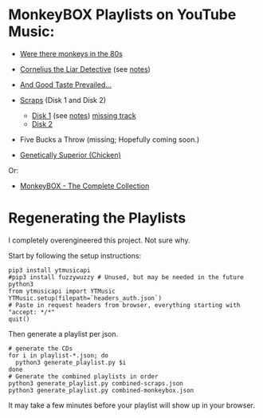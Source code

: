 # MonkeyBOX Playlists on YouTube Music:

* [Were there monkeys in the 80s](https://music.youtube.com/playlist?list=PL5O3j7EHU9drsNR_MQXBQYcGjOmykxQKE)
* [Cornelius the Liar Detective](https://music.youtube.com/playlist?list=PL5O3j7EHU9doVZBlkgxUDX224yDy15J53) (see [notes](playlist-cornelius.notes.md))
* [And Good Taste Prevailed...](https://music.youtube.com/playlist?list=PL5O3j7EHU9dos_K9hnsbccAFxir0Mto4f)

* [Scraps](https://music.youtube.com/playlist?list=PL5O3j7EHU9drX2Z3lkCyF13uWuYx5me-q) (Disk 1 and Disk 2)
  * [Disk 1](https://music.youtube.com/playlist?list=PL5O3j7EHU9dpp6U8RWpaBTt9dE80cFWDy) (see [notes](playlist-scraps.notes.md)) [missing track](https://soundcloud.com/pfunkfunk/theme-to-monkeybox)
  * [Disk 2](https://music.youtube.com/playlist?list=PL5O3j7EHU9dpgflMh288Y6PJvYO5Fh8b4)
* Five Bucks a Throw (missing; Hopefully coming soon.)
* [Genetically Superior (Chicken)](https://music.youtube.com/playlist?list=PL5O3j7EHU9drmzr3rjfcG5cAa-je5Gbbs)

Or:
* [MonkeyBOX - The Complete Collection](https://music.youtube.com/playlist?list=PL5O3j7EHU9doP8HViLGrjZQaYG9oksQ75)

# Regenerating the Playlists

I completely overengineered this project. Not sure why.

Start by following the setup instructions:
```
pip3 install ytmusicapi
#pip3 install fuzzywuzzy # Unused, but may be needed in the future
python3
from ytmusicapi import YTMusic
YTMusic.setup(filepath=`headers_auth.json`)
# Paste in request headers from browser, everything starting with "accept: */*"
quit()
```

Then generate a playlist per json.

```
# generate the CDs
for i in playlist-*.json; do
  python3 generate_playlist.py $i
done
# Generate the combined playlists in order
python3 generate_playlist.py combined-scraps.json
python3 generate_playlist.py combined-monkeybox.json
```

It may take a few minutes before your playlist will show up in your browser.
